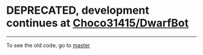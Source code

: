 # DEPRECATED, development continues at [Choco31415/DwarfBot](https://github.com/Choco31415/DwarfBot)

---

To see the old code, go to [master](https://github.com/jacobsims/DwarfBotHTTP/tree/master)
